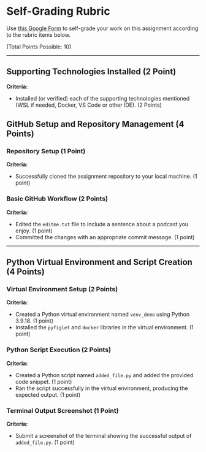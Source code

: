 # Self-Grading Rubric

Use [this Google Form](https://docs.google.com/forms/d/e/1FAIpQLSft351ZVc_CKcQuhmeWf_qNj2JgrqW_CfRKi6wtlcvKuC12sQ/viewform?usp=dialog) to self-grade your work on this assignment according to the rubric items below.

(Total Points Possible: 10)

---

## Supporting Technologies Installed (2 Point)
**Criteria:**
- Installed (or verified) each of the supporting technologies mentioned (WSL if needed, Docker, VS Code or other IDE). (2 Points)

## GitHub Setup and Repository Management (4 Points)

### Repository Setup (1 Point)
**Criteria:**
- Successfully cloned the assignment repository to your local machine. (1 point)

### Basic GitHub Workflow (2 Points)
**Criteria:**
- Edited the `editme.txt` file to include a sentence about a podcast you enjoy. (1 point)
- Committed the changes with an appropriate commit message. (1 point)

---

## Python Virtual Environment and Script Creation (4 Points)

### Virtual Environment Setup (2 Points)
**Criteria:**
- Created a Python virtual environment named `venv_demo` using Python 3.9.18. (1 point)
- Installed the `pyfiglet` and `docker` libraries in the virtual environment. (1 point)

### Python Script Execution (2 Points)
**Criteria:**
- Created a Python script named `added_file.py` and added the provided code snippet. (1 point)
- Ran the script successfully in the virtual environment, producing the expected output. (1 point)

### Terminal Output Screenshot (1 Point)
**Criteria:**
- Submit a screenshot of the terminal showing the successful output of `added_file.py`. (1 point)

